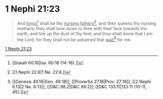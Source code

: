# 1 Nephi 21:23

> And <u>kings</u>[^a] shall be thy <u>nursing fathers</u>[^b], and their queens thy nursing mothers; they shall bow down to thee with their face towards the earth, and lick up the dust of thy feet; and thou shalt know that I am the Lord; for they shall not be ashamed that <u>wait</u>[^c] for me.

[1 Nephi 21:23](https://www.churchofjesuschrist.org/study/scriptures/bofm/1-ne/21?lang=eng&id=p23#p23)


[^a]: [[Isaiah 60.16|Isa. 60:16 (14-16).]]
[^b]: [[1 Nephi 22.6|1 Ne. 22:6.]]
[^c]: [[Genesis 49.18|Gen. 49:18]]; [[Proverbs 27.18|Prov. 27:18]]; [[2 Nephi 6.13|2 Ne. 6:13]]; [[D&C 98.2|D&C 98:2]]; [[D&C 133.11|133:11 (10-11, 45).]]
